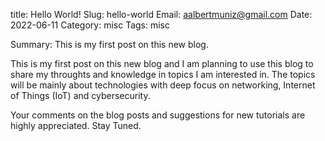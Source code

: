 title: Hello World!
Slug: hello-world
Email: aalbertmuniz@gmail.com
Date: 2022-06-11
Category: misc
Tags: misc

Summary: This is my first post on this new blog. 

This is my first post on this new blog and I am planning to use this blog to share my throughts and 
knowledge in topics I am interested in. The topics will be mainly about technologies with deep focus on 
networking, Internet of Things (IoT) and cybersecurity. 

Your comments on the blog posts and suggestions for new tutorials are highly appreciated. Stay Tuned. 

